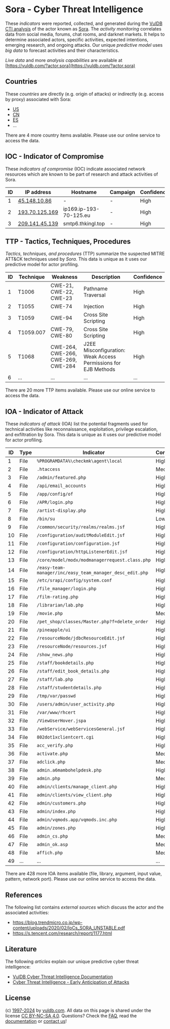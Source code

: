 # Sora - Cyber Threat Intelligence

These _indicators_ were reported, collected, and generated during the [VulDB CTI analysis](https://vuldb.com/?kb.cti) of the actor known as [Sora](https://vuldb.com/?actor.sora). The _activity monitoring_ correlates data from social media, forums, chat rooms, and darknet markets. It helps to determine associated actors, specific activities, expected intentions, emerging research, and ongoing attacks. Our unique _predictive model_ uses _big data_ to forecast activities and their characteristics.

_Live data_ and more _analysis capabilities_ are available at [https://vuldb.com/?actor.sora](https://vuldb.com/?actor.sora)

## Countries

These _countries_ are directly (e.g. origin of attacks) or indirectly (e.g. access by proxy) associated with Sora:

* [US](https://vuldb.com/?country.us)
* [CN](https://vuldb.com/?country.cn)
* [ES](https://vuldb.com/?country.es)
* ...

There are 4 more country items available. Please use our online service to access the data.

## IOC - Indicator of Compromise

These _indicators of compromise_ (IOC) indicate associated network resources which are known to be part of research and attack activities of Sora.

ID | IP address | Hostname | Campaign | Confidence
-- | ---------- | -------- | -------- | ----------
1 | [45.148.10.86](https://vuldb.com/?ip.45.148.10.86) | - | - | High
2 | [193.70.125.169](https://vuldb.com/?ip.193.70.125.169) | ip169.ip-193-70-125.eu | - | High
3 | [209.141.45.139](https://vuldb.com/?ip.209.141.45.139) | smtp6.thkingl.top | - | High

## TTP - Tactics, Techniques, Procedures

_Tactics, techniques, and procedures_ (TTP) summarize the suspected MITRE ATT&CK techniques used by _Sora_. This data is unique as it uses our predictive model for actor profiling.

ID | Technique | Weakness | Description | Confidence
-- | --------- | -------- | ----------- | ----------
1 | T1006 | CWE-21, CWE-22, CWE-23 | Pathname Traversal | High
2 | T1055 | CWE-74 | Injection | High
3 | T1059 | CWE-94 | Cross Site Scripting | High
4 | T1059.007 | CWE-79, CWE-80 | Cross Site Scripting | High
5 | T1068 | CWE-264, CWE-266, CWE-269, CWE-284 | J2EE Misconfiguration: Weak Access Permissions for EJB Methods | High
6 | ... | ... | ... | ...

There are 20 more TTP items available. Please use our online service to access the data.

## IOA - Indicator of Attack

These _indicators of attack_ (IOA) list the potential fragments used for technical activities like reconnaissance, exploitation, privilege escalation, and exfiltration by Sora. This data is unique as it uses our predictive model for actor profiling.

ID | Type | Indicator | Confidence
-- | ---- | --------- | ----------
1 | File | `%PROGRAMDATA%\checkmk\agent\local` | High
2 | File | `.htaccess` | Medium
3 | File | `/admin/featured.php` | High
4 | File | `/api/email_accounts` | High
5 | File | `/app/config/of` | High
6 | File | `/APR/login.php` | High
7 | File | `/artist-display.php` | High
8 | File | `/bin/su` | Low
9 | File | `/common/security/realms/realms.jsf` | High
10 | File | `/configuration/auditModuleEdit.jsf` | High
11 | File | `/configuration/configuration.jsf` | High
12 | File | `/configuration/httpListenerEdit.jsf` | High
13 | File | `/core/model/modx/modmanagerrequest.class.php` | High
14 | File | `/easy-team-manager/inc/easy_team_manager_desc_edit.php` | High
15 | File | `/etc/srapi/config/system.conf` | High
16 | File | `/file_manager/login.php` | High
17 | File | `/film-rating.php` | High
18 | File | `/librarian/lab.php` | High
19 | File | `/movie.php` | Medium
20 | File | `/pet_shop/classes/Master.php?f=delete_order` | High
21 | File | `/pineapple/ui` | High
22 | File | `/resourceNode/jdbcResourceEdit.jsf` | High
23 | File | `/resourceNode/resources.jsf` | High
24 | File | `/show_news.php` | High
25 | File | `/staff/bookdetails.php` | High
26 | File | `/staff/edit_book_details.php` | High
27 | File | `/staff/lab.php` | High
28 | File | `/staff/studentdetails.php` | High
29 | File | `/tmp/var/passwd` | High
30 | File | `/users/admin/user_activity.php` | High
31 | File | `/var/www/rhcert` | High
32 | File | `/ViewUserHover.jspa` | High
33 | File | `/webService/webServicesGeneral.jsf` | High
34 | File | `802dot1xclientcert.cgi` | High
35 | File | `acc_verify.php` | High
36 | File | `activate.php` | Medium
37 | File | `adclick.php` | Medium
38 | File | `admin.a6mambohelpdesk.php` | High
39 | File | `admin.php` | Medium
40 | File | `admin/clients/manage_client.php` | High
41 | File | `admin/clients/view_client.php` | High
42 | File | `admin/customers.php` | High
43 | File | `admin/index.php` | High
44 | File | `admin/vqmods.app/vqmods.inc.php` | High
45 | File | `admin/zones.php` | High
46 | File | `admin_cs.php` | Medium
47 | File | `admin_ok.asp` | Medium
48 | File | `affich.php` | Medium
49 | ... | ... | ...

There are 428 more IOA items available (file, library, argument, input value, pattern, network port). Please use our online service to access the data.

## References

The following list contains _external sources_ which discuss the actor and the associated activities:

* https://blog.trendmicro.co.jp/wp-content/uploads/2020/02/IoCs_SORA_UNSTABLE.pdf
* https://s.tencent.com/research/report/1177.html

## Literature

The following _articles_ explain our unique predictive cyber threat intelligence:

* [VulDB Cyber Threat Intelligence Documentation](https://vuldb.com/?kb.cti)
* [Cyber Threat Intelligence - Early Anticipation of Attacks](https://www.scip.ch/en/?labs.20201022)

## License

(c) [1997-2024](https://vuldb.com/?kb.changelog) by [vuldb.com](https://vuldb.com/?kb.about). All data on this page is shared under the license [CC BY-NC-SA 4.0](https://creativecommons.org/licenses/by-nc-sa/4.0/). Questions? Check the [FAQ](https://vuldb.com/?kb.faq), read the [documentation](https://vuldb.com/?kb) or [contact us](https://vuldb.com/?contact)!
